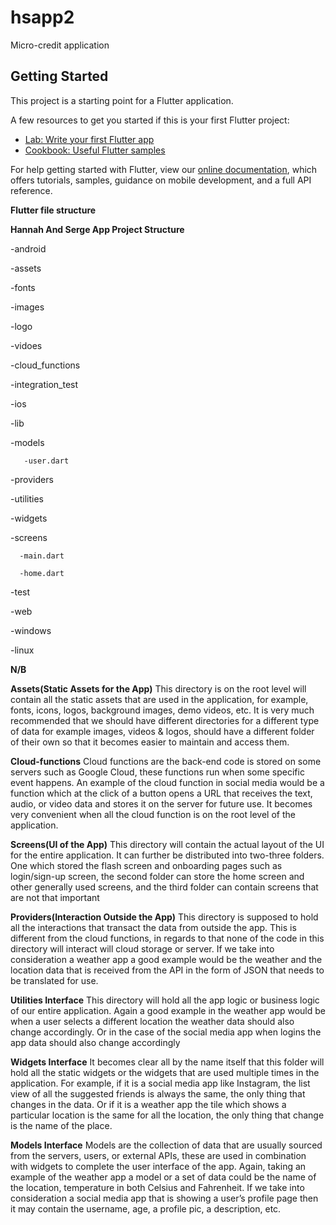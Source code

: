 # hsapp2
 Micro-credit  application

## Getting Started

This project is a starting point for a Flutter application.

A few resources to get you started if this is your first Flutter project:

- [Lab: Write your first Flutter app](https://flutter.dev/docs/get-started/codelab)
- [Cookbook: Useful Flutter samples](https://flutter.dev/docs/cookbook)

For help getting started with Flutter, view our
[online documentation](https://flutter.dev/docs), which offers tutorials,
samples, guidance on mobile development, and a full API reference.

**Flutter file structure**

**Hannah And Serge App Project Structure**

-android

-assets

  -fonts

  -images

  -logo

  -vidoes

-cloud_functions

-integration_test

-ios

-lib

  -models

       -user.dart

  -providers

  -utilities

  -widgets

  -screens

      -main.dart

      -home.dart

-test

-web

-windows

-linux



**N/B**

**Assets(Static Assets for the App)**
This directory is on the root level will contain all the static assets that are used in the application, for example, fonts, icons, logos, background images, demo videos, etc. It is very much recommended that we should have different directories for a different type of data for example images, videos & logos, should have a different folder of their own so that it becomes easier to maintain and access them.


**Cloud-functions**
Cloud functions are the back-end code is stored on some servers such as Google Cloud, these functions run when some specific event happens. An example of the cloud function in social media would be a function which at the click of a button opens a URL that receives the text, audio, or video data and stores it on the server for future use. It becomes very convenient when all the cloud function is on the root level of the application.


**Screens(UI of the App)**
This directory will contain the actual layout of the UI for the entire application. It can further be distributed into two-three folders. One which stored the flash screen and onboarding pages such as login/sign-up screen, the second folder can store the home screen and other generally used screens, and the third folder can contain screens that are not that important

**Providers(Interaction Outside the App)**
This directory is supposed to hold all the interactions that transact the data from outside the app. This is different from the cloud functions, in regards to that none of the code in this directory will interact will cloud storage or server. If we take into consideration a weather app a good example would be the weather and the location data that is received from the API in the form of JSON that needs to be translated for use.

**Utilities Interface**
This directory will hold all the app logic or business logic of our entire application. Again a good example in the weather app would be when a user selects a different location the weather data should also change accordingly. Or in the case of the social media app when logins the app data should also change accordingly

**Widgets Interface**
It becomes clear all by the name itself that this folder will hold all the static widgets or the widgets that are used multiple times in the application. For example, if it is a social media app like Instagram, the list view of all the suggested friends is always the same, the only thing that changes in the data.  Or if it is a weather app the tile which shows a particular location is the same for all the location, the only thing that change is the name of the place.

**Models Interface**
Models are the collection of data that are usually sourced from the servers, users, or external APIs, these are used in combination with widgets to complete the user interface of the app. Again, taking an example of the weather app a model or a set of data could be the name of the location, temperature in both Celsius and Fahrenheit. If we take into consideration a social media app that is showing a user’s profile page then it may contain the username, age, a profile pic, a description, etc.

